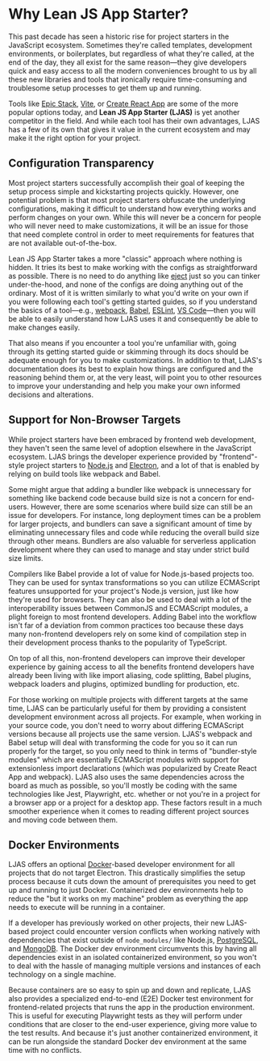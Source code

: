 # Why Lean JS App Starter?

This past decade has seen a historic rise for project starters in the JavaScript ecosystem. Sometimes they're called templates, development environments, or boilerplates, but regardless of what they're called, at the end of the day, they all exist for the same reason—they give developers quick and easy access to all the modern conveniences brought to us by all these new libraries and tools that ironically require time-consuming and troublesome setup processes to get them up and running.

Tools like [Epic Stack](https://github.com/epicweb-dev/epic-stack), [Vite](https://vitejs.dev), or [Create React App](https://create-react-app.dev) are some of the more popular options today, and **Lean JS App Starter (LJAS)** is yet another competitor in the field. And while each tool has their own advantages, LJAS has a few of its own that gives it value in the current ecosystem and may make it the right option for your project.

## Configuration Transparency

Most project starters successfully accomplish their goal of keeping the setup process simple and kickstarting projects quickly. However, one potential problem is that most project starters obfuscate the underlying configurations, making it difficult to understand how everything works and perform changes on your own. While this will never be a concern for people who will never need to make customizations, it will be an issue for those that need complete control in order to meet requirements for features that are not available out-of-the-box.

Lean JS App Starter takes a more "classic" approach where nothing is hidden. It tries its best to make working with the configs as straightforward as possible. There is no need to do anything like [eject](https://create-react-app.dev/docs/available-scripts/#npm-run-eject) just so you can tinker under-the-hood, and none of the configs are doing anything out of the ordinary. Most of it is written similarly to what you'd write on your own if you were following each tool's getting started guides, so if you understand the basics of a tool—e.g., [webpack](https://webpack.js.org), [Babel](https://babeljs.io), [ESLint](https://eslint.org), [VS Code](https://code.visualstudio.com)—then you will be able to easily understand how LJAS uses it and consequently be able to make changes easily.

That also means if you encounter a tool you're unfamiliar with, going through its getting started guide or skimming through its docs should be adequate enough for you to make customizations. In addition to that, LJAS's documentation does its best to explain how things are configured and the reasoning behind them or, at the very least, will point you to other resources to improve your understanding and help you make your own informed decisions and alterations.

## Support for Non-Browser Targets

While project starters have been embraced by frontend web development, they haven't seen the same level of adoption elsewhere in the JavaScript ecosystem.
LJAS brings the developer experience provided by "frontend"-style project starters to [Node.js](https://nodejs.org) and [Electron](https://electronjs.org), and a lot of that is enabled by relying on build tools like webpack and Babel.

Some might argue that adding a bundler like webpack is unnecessary for something like backend code because build size is not a concern for end-users. However, there are some scenarios where build size can still be an issue for developers. For instance, long deployment times can be a problem for larger projects, and bundlers can save a significant amount of time by eliminating unnecessary files and code while reducing the overall build size through other means. Bundlers are also valuable for serverless application development where they can used to manage and stay under strict build size limits.

Compilers like Babel provide a lot of value for Node.js-based projects too. They can be used for syntax transformations so you can utilize ECMAScript features unsupported for your project's Node.js version, just like how they're used for browsers. They can also be used to deal with a lot of the interoperability issues between CommonJS and ECMAScript modules, a plight foreign to most frontend developers. Adding Babel into the workflow isn't far of a deviation from common practices too because these days many non-frontend developers rely on some kind of compilation step in their development process thanks to the popularity of TypeScript.

On top of all this, non-frontend developers can improve their developer experience by gaining access to all the benefits frontend developers have already been living with like import aliasing, code splitting, Babel plugins, webpack loaders and plugins, optimized bundling for production, etc.

For those working on multiple projects with different targets at the same time, LJAS can be particularly useful for them by providing a consistent development environment across all projects. For example, when working in your source code, you don't need to worry about differing ECMAScript versions because all projects use the same version. LJAS's webpack and Babel setup will deal with transforming the code for you so it can run properly for the target, so you only need to think in terms of "bundler-style modules" which are essentially ECMAScript modules with support for extensionless import declarations (which was popularized by Create React App and webpack). LJAS also uses the same dependencies across the board as much as possible, so you'll mostly be coding with the same technologies like Jest, Playwright, etc. whether or not you're in a project for a browser app or a project for a desktop app. These factors result in a much smoother experience when it comes to reading different project sources and moving code between them.

## Docker Environments

LJAS offers an optional [Docker](https://docker.com)-based developer environment for all projects that do not target Electron. This drastically simplifies the setup process because it cuts down the amount of prerequisites you need to get up and running to just Docker. Containerized dev environments help to reduce the "but it works on my machine" problem as everything the app needs to execute will be running in a container.

If a developer has previously worked on other projects, their new LJAS-based project could encounter version conflicts when working natively with dependencies that exist outside of `node_modules/` like Node.js, [PostgreSQL](https://postgresql.org), and [MongoDB](https://mongodb.com). The Docker dev environment circumvents this by having all dependencies exist in an isolated containerized environment, so you won't to deal with the hassle of managing multiple versions and instances of each technology on a single machine.

Because containers are so easy to spin up and down and replicate, LJAS also provides a specialized end-to-end (E2E) Docker test environment for frontend-related projects that runs the app in the production environment. This is useful for executing Playwright tests as they will perform under conditions that are closer to the end-user experience, giving more value to the test results. And because it's just another containerized environment, it can be run alongside the standard Docker dev environment at the same time with no conflicts.
